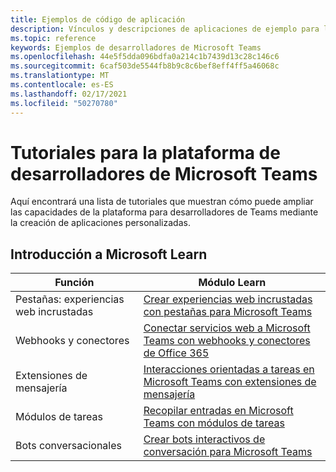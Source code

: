 ```yaml
---
title: Ejemplos de código de aplicación
description: Vínculos y descripciones de aplicaciones de ejemplo para la plataforma de desarrolladores de Microsoft Teams
ms.topic: reference
keywords: Ejemplos de desarrolladores de Microsoft Teams
ms.openlocfilehash: 44e5f5dda096bdfa0a214c1b7439d13c28c146c6
ms.sourcegitcommit: 6caf503de5544fb8b9c8c6bef8eff4ff5a46068c
ms.translationtype: MT
ms.contentlocale: es-ES
ms.lasthandoff: 02/17/2021
ms.locfileid: "50270780"
---
```

# <a name="tutorials-for-the-microsoft-teams-developer-platform"></a>Tutoriales para la plataforma de desarrolladores de Microsoft Teams

Aquí encontrará una lista de tutoriales que muestran cómo puede ampliar las capacidades de la plataforma para desarrolladores de Teams mediante la creación de aplicaciones personalizadas.

## <a name="getting-started-with-microsoft-learn"></a>Introducción a Microsoft Learn

| **Función**| **Módulo Learn**|
|--------|-------------|
| Pestañas: experiencias web incrustadas  |  [Crear experiencias web incrustadas con pestañas para Microsoft Teams](https://docs.microsoft.com/learn/modules/embedded-web-experiences/) |
| Webhooks y conectores  |  [Conectar servicios web a Microsoft Teams con webhooks y conectores de Office 365](https://docs.microsoft.com/learn/modules/msteams-webhooks-connectors/) |
|Extensiones de mensajería  | [Interacciones orientadas a tareas en Microsoft Teams con extensiones de mensajería](https://docs.microsoft.com/learn/modules/msteams-messaging-extensions/)  |
| Módulos de tareas |  [Recopilar entradas en Microsoft Teams con módulos de tareas](https://docs.microsoft.com/learn/modules/msteams-task-modules/) |
| Bots conversacionales  | [Crear bots interactivos de conversación para Microsoft Teams](https://docs.microsoft.com/learn/modules/msteams-conversation-bots/)  |


